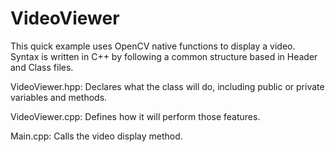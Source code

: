 # VideoViewer
This quick example uses OpenCV native functions to display a video. Syntax is written in C++ by following a common structure based in Header and Class files.

VideoViewer.hpp: Declares what the class will do, including public or private variables and methods.

VideoViewer.cpp: Defines how it will perform those features.

Main.cpp: Calls the video display method.
